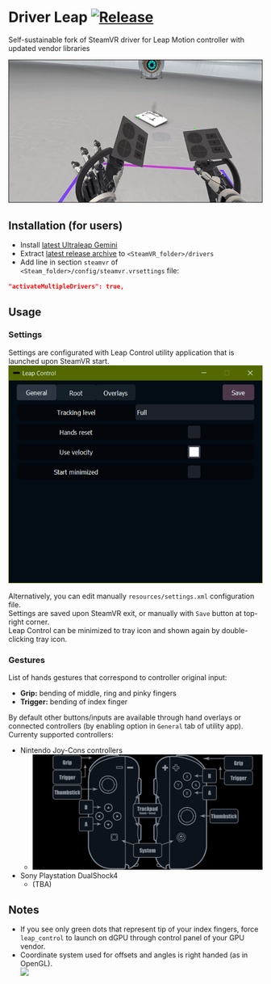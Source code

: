 # Driver Leap [![Release](http://img.shields.io/github/release/SDraw/driver_leap.svg)](../../releases/latest)
Self-sustainable fork of SteamVR driver for Leap Motion controller with updated vendor libraries

[![](./.github/img_01.png)](https://www.youtube.com/watch?v=RdGnCV2g_oE)
  
## Installation (for users)
* Install [latest Ultraleap Gemini](https://developer.leapmotion.com/tracking-software-download)
* Extract [latest release archive](../../releases/latest) to `<SteamVR_folder>/drivers`
* Add line in section `steamvr` of `<Steam_folder>/config/steamvr.vrsettings` file:
```JSON
"activateMultipleDrivers": true,
```

## Usage
### Settings
Settings are configurated with Leap Control utility application that is launched upon SteamVR start.
<kbd>![](./.github/img_02.gif)</kbd>

Alternatively, you can edit manually `resources/settings.xml` configuration file.  
Settings are saved upon SteamVR exit, or manually with `Save` button at top-right corner.  
Leap Control can be minimized to tray icon and shown again by double-clicking tray icon.

### Gestures
List of hands gestures that correspond to controller original input:
* **Grip:** bending of middle, ring and pinky fingers
* **Trigger:** bending of index finger

By default other buttons/inputs are available through hand overlays or connected controllers (by enabling option in `General` tab of utility app).
Currenty supported controllers:
* Nintendo Joy-Cons controllers
  * <kbd>![](./.github/img_03.png)</kbd>
* Sony Playstation DualShock4
  * (TBA)

## Notes
* If you see only green dots that represent tip of your index fingers, force `leap_control` to launch on dGPU through control panel of your GPU vendor.
* Coordinate system used for offsets and angles is right handed (as in OpenGL).  
<kbd>![](https://learnopengl.com/img/getting-started/coordinate_systems_right_handed.png)</kbd>
